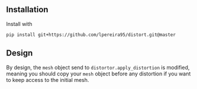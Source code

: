 
## Installation

Install with

```bash
pip install git+https://github.com/lpereira95/distort.git@master
```



## Design

By design, the `mesh` object send to `distortor.apply_distortion` is modified, meaning you should copy your `mesh` object before any distortion if you want to keep access to the initial mesh.




